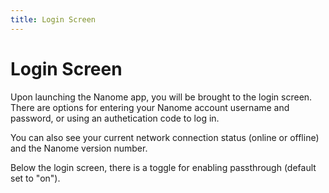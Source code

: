 ```yaml
---
title: Login Screen
---
```


# Login Screen

<vimg src="nanome-v2/loginscreen.png" />

Upon launching the Nanome app, you will be brought to the login screen. There are options for entering your Nanome account username and password, or using an authetication code to log in.

You can also see your current network connection status (online or offline) and the Nanome version number.

Below the login screen, there is a toggle for enabling passthrough (default set to "on").

